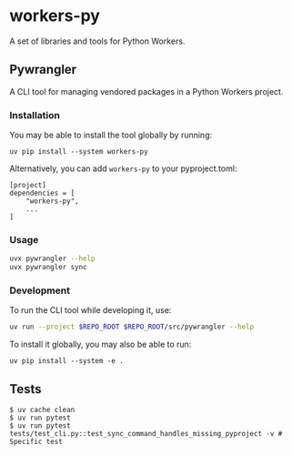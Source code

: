 
# workers-py

A set of libraries and tools for Python Workers.


## Pywrangler 

A CLI tool for managing vendored packages in a Python Workers project.

### Installation

You may be able to install the tool globally by running:

```
uv pip install --system workers-py
```

Alternatively, you can add `workers-py` to your pyproject.toml:

```
[project]
dependencies = [
    "workers-py",
    ...
]
```

### Usage

```bash
uvx pywrangler --help
uvx pywrangler sync
```

### Development

To run the CLI tool while developing it, use:

```bash
uv run --project $REPO_ROOT $REPO_ROOT/src/pywrangler --help
```

To install it globally, you may also be able to run:

```
uv pip install --system -e .
```

## Tests

```
$ uv cache clean
$ uv run pytest
$ uv run pytest tests/test_cli.py::test_sync_command_handles_missing_pyproject -v # Specific test
```